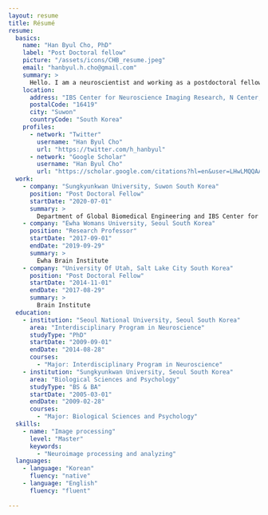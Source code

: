 ```yaml
---
layout: resume
title: Résumé
resume:
  basics:
    name: "Han Byul Cho, PhD"
    label: "Post Doctoral fellow"
    picture: "/assets/icons/CHB_resume.jpeg"
    email: "hanbyul.h.cho@gmail.com"
    summary: >
      Hello. I am a neuroscientist and working as a postdoctoral fellow at Sungkyunkwan University, and IBS Center for Neuroscience Imaging Research (CNIR) in South Korea. I have studied the structural and functional brain associated mental disorders and head impacts. Currently, I am researching the neurodevelopmental disorders and affective disorders in children and adolescence with my Mentor and colleagues at COMBINE lab in Sungkyunkwan University.
    location:
      address: "IBS Center for Neuroscience Imaging Research, N Center, Sungkyunkwan University, Seobu-ro 2066, Jangan-gu"
      postalCode: "16419"
      city: "Suwon"
      countryCode: "South Korea"
    profiles:
      - network: "Twitter"
        username: "Han Byul Cho"
        url: "https://twitter.com/h_hanbyul"
      - network: "Google Scholar"
        username: "Han Byul Cho"
        url: "https://scholar.google.com/citations?hl=en&user=LHwLMQQAAAAJ&view_op=list_works"
  work:
    - company: "Sungkyunkwan University, Suwon South Korea"
      position: "Post Doctoral Fellow"
      startDate: "2020-07-01"
      summary: >
        Department of Global Biomedical Engineering and IBS Center for Neuroscience Imaging Research
    - company: "Ewha Womans University, Seoul South Korea"
      position: "Research Professor"
      startDate: "2017-09-01"
      endDate: "2019-09-29"
      summary: >
        Ewha Brain Institute 
    - company: "University Of Utah, Salt Lake City South Korea"
      position: "Post Doctoral Fellow"
      startDate: "2014-11-01"
      endDate: "2017-08-29"
      summary: >
        Brain Institute 
  education:
    - institution: "Seoul National University, Seoul South Korea"
      area: "Interdisciplinary Program in Neuroscience"
      studyType: "PhD"
      startDate: "2009-09-01"
      endDate: "2014-08-28"
      courses:
        - "Major: Interdisciplinary Program in Neuroscience"      
    - institution: "Sungkyunkwan University, Seoul South Korea"
      area: "Biological Sciences and Psychology"
      studyType: "BS & BA"
      startDate: "2005-03-01"
      endDate: "2009-02-28"
      courses:
        - "Major: Biological Sciences and Psychology"      
  skills:
    - name: "Image processing"
      level: "Master"
      keywords:
        - "Neuroimage processing and analyzing"
  languages:
    - language: "Korean"
      fluency: "native"
    - language: "English"
      fluency: "fluent"
      
---
```


